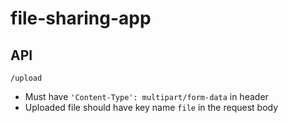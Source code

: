 # file-sharing-app

## API
`/upload`
 - Must have `'Content-Type': multipart/form-data` in header
 - Uploaded file should have key name `file` in the request body
